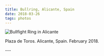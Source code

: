```yaml
---
title: Bullring, Alicante, Spain
date: 2018-03-26
tags: photos
---
```

<p><img src="/assets/images/alicante-bullring.jpg" alt="Bullfight Ring in Alicante" /></p>
<p>Plaza de Toros. Alicante, Spain. February 2018.</p>
---
